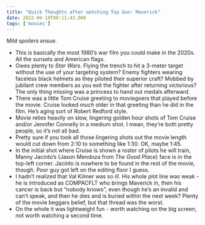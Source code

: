 ```yaml
---
title: "Quick Thoughts after watching Top Gun: Maverick"
date: 2022-06-10T00:11:43.000
tags: ['movies']
---
```


_Mild spoilers ensue._

- This is basically the most 1980’s war film you could make in the 2020s. All the sunsets and American flags.
- Owes plenty to _Star Wars_. Flying the trench to hit a 3-meter target without the use of your targeting system? Enemy fighters wearing faceless black helmets as they piloted their superior craft? Mobbed by jubilant crew members as you exit the fighter after returning victorious? The only thing missing was a princess to hand out medals afterward.
- There was a little Tom Cruise greeting to moviegoers that played before the movie. Cruise looked _much_ older in that greeting than he did in the film. He’s aging sort of Robert Redford style.
- Movie relies heavily on slow, lingering golden hour shots of Tom Cruise and/or Jennifer Connelly in a medium shot. I mean, they’re both pretty people, so it’s not all bad.
- Pretty sure if you took all those lingering shots out the movie length would cut down from 2:10 to something like 1:30. OK, maybe 1:45.
- In the initial shot where Cruise is shown a roster of pilots he will train, Manny Jacinto’s (Jason Mendoza from _The Good Place_) face is in the top-left corner. Jacinto is nowhere to be found in the rest of the movie, though. Poor guy got left on the editing floor I guess.
- I hadn’t realized that Val Kilmer was so ill. His whole plot line was weak - he is introduced as COMPACFLT who brings Maverick in, then his cancer is back but “nobody knows”, even though he’s an invalid and can’t speak, and then he dies and is buried within the next week? Plenty of the movie beggars belief, but that thread was the worst.
- On the whole it was lightweight fun - worth watching on the big screen, not worth watching a second time.
